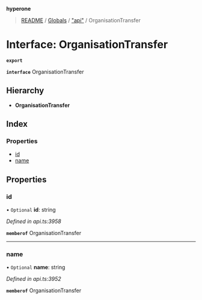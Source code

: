 **hyperone**

> [README](../README.md) / [Globals](../globals.md) / ["api"](../modules/_api_.md) / OrganisationTransfer

# Interface: OrganisationTransfer

**`export`** 

**`interface`** OrganisationTransfer

## Hierarchy

* **OrganisationTransfer**

## Index

### Properties

* [id](_api_.organisationtransfer.md#id)
* [name](_api_.organisationtransfer.md#name)

## Properties

### id

• `Optional` **id**: string

*Defined in api.ts:3958*

**`memberof`** OrganisationTransfer

___

### name

• `Optional` **name**: string

*Defined in api.ts:3952*

**`memberof`** OrganisationTransfer
